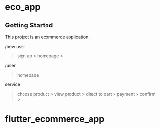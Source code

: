 # eco_app



## Getting Started

This project is an ecommerce application.


/new user
 > sign up > homepage >

 /user
 > homepage

 service
 > choose product > view product > direct to cart > payment > confirm >
# flutter_ecommerce_app
